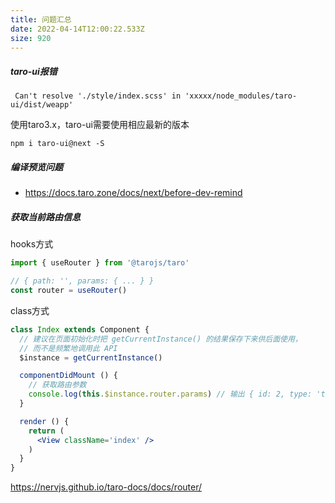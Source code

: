 ```yaml
---
title: 问题汇总
date: 2022-04-14T12:00:22.533Z
size: 920
---
```

##### taro-ui报错

```
 Can't resolve './style/index.scss' in 'xxxxx/node_modules/taro-ui/dist/weapp'
```

使用taro3.x，taro-ui需要使用相应最新的版本

```
npm i taro-ui@next -S
```

##### 编译预览问题

- https://docs.taro.zone/docs/next/before-dev-remind

##### 获取当前路由信息

hooks方式

```jsx
import { useRouter } from '@tarojs/taro'

// { path: '', params: { ... } }
const router = useRouter()
```

class方式

```jsx
class Index extends Component {
  // 建议在页面初始化时把 getCurrentInstance() 的结果保存下来供后面使用，
  // 而不是频繁地调用此 API
  $instance = getCurrentInstance()

  componentDidMount () {
    // 获取路由参数
    console.log(this.$instance.router.params) // 输出 { id: 2, type: 'test' }
  }

  render () {
    return (
      <View className='index' />
    )
  }
}
```

https://nervjs.github.io/taro-docs/docs/router/

